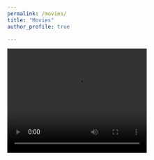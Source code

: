 ```yaml
---
permalink: /movies/
title: "Movies"
author_profile: true

---
```


<video width="320" height="240" controls>
  <source src="../movies/Ye_2.mp4" type="video/mp4">
</video>
